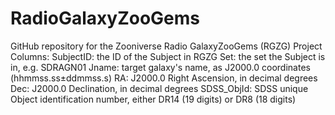 # RadioGalaxyZooGems
GitHub repository for the Zooniverse Radio GalaxyZooGems (RGZG) Project
Columns:
SubjectID: the ID of the Subject in RGZG
Set: the set the Subject is in, e.g. SDRAGN01
Jname: target galaxy's name, as J2000.0 coordinates (hhmmss.ss±ddmmss.s)
RA: J2000.0 Right Ascension, in decimal degrees
Dec: J2000.0 Declination, in decimal degrees
SDSS_ObjId: SDSS unique Object identification number, either DR14 (19 digits) or DR8 (18 digits)
